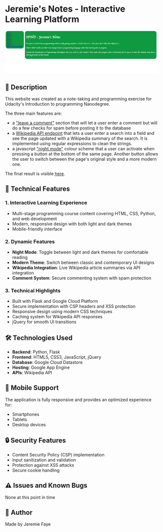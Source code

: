 # Jeremie's Notes - Interactive Learning Platform

![Project Screenshot](/static/images/Screenshot.png?raw=true "Final result")

## 📝 Description
This website was created as a note-taking and programming exercise for Udacity's Introduction to programming Nanodegree.

The three main features are:
- a ["leave a comment"](https://jeremies-notes.appspot.com/comments) section that will let a user enter a comment but will do a few checks for spam before posting it to the database
- a [Wikipedia API endpoint](https://jeremies-notes.appspot.com/five#summary) that lets a user enter a search into a field and see the page updated with a Wikipedia summary of the search. It is implemented using regular expressions to clean the strings.
- a javascript ["night mode"](https://jeremies-notes.appspot.com/five#summary) colour scheme that a user can activate when pressing a button at the bottom of the same page. Another button allows the user to switch between the page's original style and a more modern one.

The final result is visible [here](https://jeremies-notes.appspot.com/).

## 🚀 Technical Features

### 1. Interactive Learning Experience
- Multi-stage programming course content covering HTML, CSS, Python, and web development
- Modern, responsive design with both light and dark themes
- Mobile-friendly interface

### 2. Dynamic Features
- **Night Mode**: Toggle between light and dark themes for comfortable reading
- **Modern Theme**: Switch between classic and contemporary UI designs
- **Wikipedia Integration**: Live Wikipedia article summaries via API integration
- **Comment System**: Secure commenting system with spam protection

### 3. Technical Highlights
- Built with Flask and Google Cloud Platform
- Secure implementation with CSP headers and XSS protection
- Responsive design using modern CSS techniques
- Caching system for Wikipedia API responses
- jQuery for smooth UI transitions

## 🛠️ Technologies Used
- **Backend**: Python, Flask
- **Frontend**: HTML5, CSS3, JavaScript, jQuery
- **Database**: Google Cloud Datastore
- **Hosting**: Google App Engine
- **APIs**: Wikipedia API

## 📱 Mobile Support
The application is fully responsive and provides an optimized experience for:
- Smartphones
- Tablets
- Desktop devices

## 🔒 Security Features
- Content Security Policy (CSP) implementation
- Input sanitization and validation
- Protection against XSS attacks
- Secure cookie handling

## ⚠️ Issues and Known Bugs
None at this point in time

## 👤 Author
Made by Jeremie Faye

